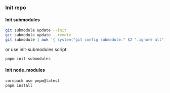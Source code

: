### Init repo

#### Init submodules

```bash
git submodule update --init
git submodule update --remote
git submodule | awk '{ system("git config submodule." $2 ".ignore all") }'
```
or use init-submodules script:
    
```bash
pnpm init-submodules
```

#### Init node_modules

```bash
corepack use pnpm@latest
pnpm install
```
